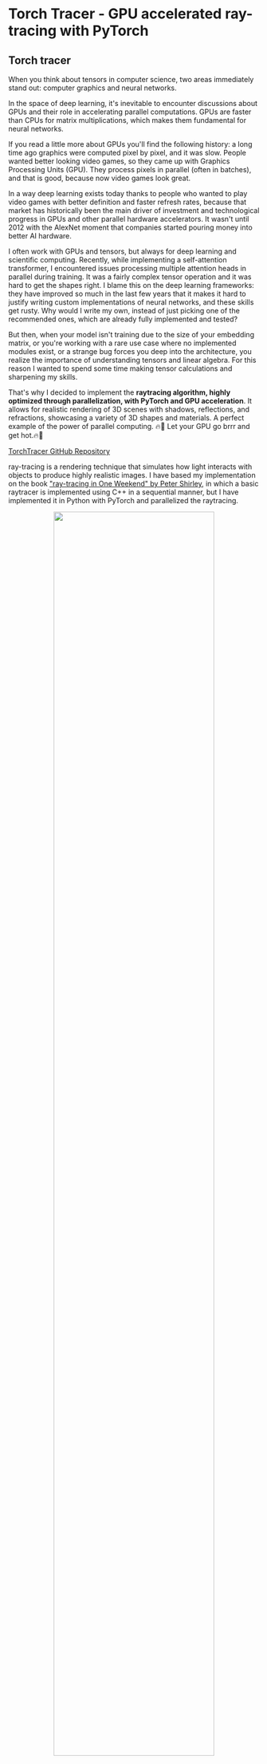# Torch Tracer - GPU accelerated ray-tracing with PyTorch

## Torch tracer

When you think about tensors in computer science, two areas immediately stand out: computer graphics and neural networks.

In the space of deep learning, it's inevitable to encounter discussions about GPUs and their role in accelerating parallel computations. GPUs are faster than CPUs for matrix multiplications, which makes them fundamental for neural networks.

If you read a little more about GPUs you'll find the following history: a long time ago graphics were computed pixel by pixel, and it was slow. People wanted better looking video games, so they came up with Graphics Processing Units (GPU). They process pixels in parallel (often in batches), and that is good, because now video games look great.

In a way deep learning exists today thanks to people who wanted to play video games with better definition and faster refresh rates, because that market has historically been the main driver of investment and technological progress in GPUs and other parallel hardware accelerators. It wasn't until 2012 with the AlexNet moment that companies started pouring money into better AI hardware.

I often work with GPUs and tensors, but always for deep learning and scientific computing. Recently, while implementing a self-attention transformer, I encountered issues processing multiple attention heads in parallel during training. It was a fairly complex tensor operation and it was hard to get the shapes right. I blame this on the deep learning frameworks: they have improved so much in the last few years that it makes it hard to justify writing custom implementations of neural networks, and these skills get rusty. Why would I write my own, instead of just picking one of the recommended ones, which are already fully implemented and tested?

But then, when your model isn't training due to the size of your embedding matrix, or you're working with a rare use case where no implemented modules exist, or a strange bug forces you deep into the architecture, you realize the importance of understanding tensors and linear algebra. For this reason I wanted to spend some time making tensor calculations and sharpening my skills.

That's why I decided to implement the **raytracing algorithm, highly optimized through parallelization, with PyTorch and GPU acceleration**. It allows for realistic rendering of 3D scenes with shadows, reflections, and refractions, showcasing a variety of 3D shapes and materials. A perfect example of the power of parallel computing. 🔥💨 Let your GPU go brrr and get hot.🔥💨

[TorchTracer GitHub Repository](https://github.com/miguelvc6/torch-tracer)

ray-tracing is a rendering technique that simulates how light interacts with objects to produce highly realistic images. I have based my implementation on the book [&#34;ray-tracing in One Weekend&#34; by Peter Shirley](https://raytracing.github.io/books/RayTracingInOneWeekend.html), in which a basic raytracer is implemented using C++ in a sequential manner, but I have implemented it in Python with PyTorch and parallelized the raytracing.

<p align="center">
  <img src="https://github.com/miguelvc6/torch-tracer/blob/main/random_spheres.png?raw=true" width="80%" />
</p>

<p style="text-align:center; font-style: italic;">Rendering Results with TorchTracer: Random Spheres.</p>

This is the same image as in the book (modulo random sphere placement) rendered using the Torch Tracer. The scene includes various 3D shapes, materials, and lighting effects to demonstrate the capabilities of the raytracer.

## Ray-Tracing Algorithm

The essence of ray-tracing is to render an image pixel by pixel by simulating the behavior of light rays. By defining an origin point and a grid of pixels in space, rays of light are cast from the origin towards each pixel, resembling the way a camera captures a scene.

<p align="center">
  <img src="https://upload.wikimedia.org/wikipedia/commons/thumb/8/83/Ray_trace_diagram.svg/1280px-Ray_trace_diagram.svg.png" width="80%" />
</p>
<p style="text-align:center; font-style: italic;">The Ray-Tracing Algorithm builds an image by extending rays into a scene and bouncing them off surfaces and towards sources of light to approximate the color value of pixels.
<br/>
<small>Image source: <a href="https://commons.wikimedia.org/wiki/File:Ray_trace_diagram.svg">Wikimedia Commons</a></small>
</p>

Then, the collisions of the rays with the world objects are computed. Once the intersected objects have been identified, the amount of incoming light is calculated at the points of intersection and, depending on the objects' material properties, the rays bounce (solid and reflective objects) or go through them (transparent or translucent objects).

This process is repeated for a maximum number of bounces, accumulating the light contributions from each surface interaction until the final color of each pixel is determined.

For the collision with surfaces, the following simplified code shows the parallel computation:

```python
@jaxtyped(typechecker=typechecker)
class Sphere(Hittable):
    def __init__(self, center: Float[t.Tensor, "3"], radius: float, material: Material):
        self.center = center
        self.radius = radius
        self.material = material

    def hit(
        self,
        pixel_rays: Float[t.Tensor, "N 3 2"],
        t_min: float,
        t_max: float,
    ) -> HitRecord:
        """Calculate ray-sphere intersections.

        Uses quadratic formula to solve: |P(t) - C|^2 = r^2
        where P(t) = A + tb is the ray equation
        """
        ray_origin = pixel_rays[:, :, 0]
        ray_direction = pixel_rays[:, :, 1]

        oc = ray_origin - self.center
        a = (ray_direction * ray_direction).sum(dim=-1)
        half_b = (oc * ray_direction).sum(dim=-1)
        c = (oc * oc).sum(dim=-1) - self.radius * self.radius
        discriminant = half_b * half_b - a * c

        record = HitRecord.empty(discriminant.shape)
        hit_mask = discriminant >= 0

        if not hit_mask.any():
            return record

        sqrtd = t.sqrt(discriminant[hit_mask])
        root = (-half_b[hit_mask] - sqrtd) / a[hit_mask]

        # Try second root if first is invalid
        second_root_mask = root <= t_min
        root[second_root_mask] = (
            (-half_b[hit_mask][second_root_mask] + sqrtd[second_root_mask]) /
            a[hit_mask][second_root_mask]
        )

        valid_hit = (root >= t_min) & (root <= t_max)
        hit_mask[hit_mask] &= valid_hit

        if not hit_mask.any():
            return record

        # Calculate hit points and surface normals
        record.hit = hit_mask
        record.t[hit_mask] = root[valid_hit]
        record.point[hit_mask] = (
            ray_origin[hit_mask] +
            root[valid_hit].unsqueeze(-1) *
            ray_direction[hit_mask]
        )
        outward_normal = (record.point[hit_mask] - self.center) / self.radius
        record.set_face_normal(ray_direction[hit_mask], outward_normal)

        # Set material properties
        self.material.apply_properties(record, hit_mask)

        return record
```

<p style="text-align:center; font-style: italic;">Light rays hitting on a Sphere class</p>
<br/>

This process simulates how light and colors work in a real, physical scenario, with a main difference being that rays are cast from the camera (often called the origin) towards the scene, rather than from light sources, primarily for computational efficiency, since computing the rays from the light-sources would imply computing many rays that would never reach the camera.

In the actual implementation many rays are shot through each pixel, with a pixel being a small rectangle in space, and the resulting colors are averaged. This creates a smoothing effect called antialiasing, which reduces the jagged, 'stair-step' appearance on object edges, and enhances visual quality.

This algorithm allows for significant optimizations through parallelization, and here is where tensor calculus comes in hand with PyTorch. The only necessarily sequential process is the rebound of the rays in the surfaces, and every step can be paralellized.

Let's consider a $H \times W$ viewport, with $S$ rays per pixel and $max\\_depth$ total bounces. Then, the algorithm needs to compute at most $H \cdot W \cdot S \cdot max\\_depth$ operations of hit check, ray bounce and color calculation. In practice there are less operations since the rays that do not collide with a surface go way and are ignored thereafter.

This is a lot of calculations if we want a high definition image, but all the rays can be processed in parallel for each bounce, which can speed things up by a lot. If tha GPU has enough memory to fit all the data,the entire process can be computed in $max\\_depth$ steps. If the data does not fit fully in memory, it can still be accelerated by processing in batches.

In the following code block, which is a simplification from the repository, the ray-tracing process is shown:

1. Traces rays through the scene in parallel
2. Handles ray-object intersections
3. Computes material interactions and scattered rays
4. Accumulates color contributions from multiple bounces
5. Processes background colors for rays that miss all objects

The code leverages PyTorch tensors to perform these calculations efficiently in parallel on the GPU.

```python
@jaxtyped(typechecker=typechecker)
def ray_color(
    self,
    pixel_rays: Float[t.Tensor, "N 3 2"],
    world: Hittable,
) -> Float[t.Tensor, "N 3"]:
    """Trace rays through the scene and compute colors.

    Args:
        pixel_rays: Tensor of ray origins and directions
        world: Collection of hittable objects in the scene
    """
    N = pixel_rays.shape[0]
    colors = t.zeros((N, 3), device=device)
    attenuation = t.ones((N, 3), device=device)
    rays = pixel_rays
    active_mask = t.ones(N, dtype=t.bool, device=device)

    for _ in range(self.max_depth):
        if not active_mask.any():
            break

        # Test ray intersections with scene objects
        hit_record = world.hit(rays, 0.001, float("inf"))

        # Handle rays that hit the background
        no_hit_mask = (~hit_record.hit) & active_mask
        if no_hit_mask.any():
            ray_dirs = F.normalize(rays[no_hit_mask, :, 1], dim=-1)
            t_param = 0.5 * (ray_dirs[:, 1] + 1.0)
            background_colors = (1.0 - t_param).unsqueeze(-1) * t.tensor(
                [1.0, 1.0, 1.0], device=device
            )
            background_colors += t_param.unsqueeze(-1) * t.tensor(
                [0.5, 0.7, 1.0], device=device
            )
            colors[no_hit_mask] += attenuation[no_hit_mask] * background_colors
            active_mask[no_hit_mask] = False

        # Process material interactions for rays that hit objects
        hit_mask = hit_record.hit & active_mask
        if hit_mask.any():
            hit_indices = hit_mask.nonzero(as_tuple=False).squeeze(-1)
            material_types_hit = hit_record.material_type[hit_indices]

            # Handle each material type separately
            for material_type in [
                MaterialType.Lambertian,
                MaterialType.Metal,
                MaterialType.Dielectric,
            ]:
                material_mask = material_types_hit == material_type
                if material_mask.any():
                    indices = hit_indices[material_mask]
                    # Calculate scattered rays and attenuation based on material properties
                    scatter_mask, mat_attenuation, scattered_rays = (
                        self._scatter_ray(
                            material_type, rays[indices], hit_record, indices
                        )
                    )
                    attenuation[indices] *= mat_attenuation
                    rays[indices] = scattered_rays
                    # Mark absorbed rays as inactive
                    terminated = ~scatter_mask
                    if terminated.any():
                        term_indices = indices[terminated]
                        active_mask[term_indices] = False

    return colors
```

<p style="text-align:center; font-style: italic;">Hit & bounce algorithm, simplified from the TorchTracer repository</p>
<br/>

## Comparison with the Book and Experiments

The **book** implements the raytracer in C++. For every pixel in the view plane, the book computes `samples_per_pixel` rays through the pixel and then traces the ray through the scene to compute the color of the pixel, for at most `max_depth` bounces. This is done sequentially for each pixel, sample and bounce.

The **Torch Tracer** uses parallelization with PyTorch to compute the rays in parallel for every pixel and sample in the view plane. This allows for a significant speedup in rendering time.

This means that for an image with 1920x1080 pixels and 120 samples per pixel, the book computes 1920x1080x120=248,832,000 rays to render the image. Every ray may bounce multiple times, for a maximum of `max_depth` bounces. This means that the book computes at most 248,832,000 x 50 = **12,441,600,000 rays** to render the image.

The **Torch Tracer** computes the same number of rays, but does it in parallel for every pixel and sample. This means that, if enough GPU memory is available, the Torch Tracer can render the image in just `max_depth`, so **50 passes in this case**, in parallel.

In practice, I evaluated the performance by generating the same scene as in the book's repository. The Torch Tracer takes approximately 170 seconds on my GPU (a laptop NVIDIA GeForce RTX 4050 with 8GB of memory), compared to ~645 seconds for the book's C++ sequential implementation. That's a speedup of ~3.79x. The main limiting factor for the Torch Tracer is the GPU memory, for which I have implemented a sequential batching system, but potentially every ray-tracing bounce could be done in parallel.

This demonstrates how leveraging GPU parallelization can dramatically improve performance, making it feasible to render complex scenes much faster compared to a simpler sequential method.

## Features

With the core concepts of ray tracing in mind, let's explore some of the advanced features that Torch Tracer brings to the table.

-   🚀 GPU Acceleration with PyTorch

    -   Batched ray processing for efficient GPU utilization
    -   Parallel computation of ray intersections and color calculations
    -   Configurable batch size to manage memory usage

-   🎨 Advanced Ray-Tracing Capabilities

    -   Multiple ray bounces with configurable maximum depth
    -   Anti-aliasing through multiple samples per pixel
    -   Depth of field and defocus blur effects
    -   Realistic shadows and reflections

-   ✨ Material System

    -   Lambertian (diffuse) surfaces with matte finish
    -   Metal surfaces with configurable reflectivity and fuzz
    -   Dielectric (glass) materials with refraction
    -   Support for multiple materials in a single scene

-   📷 Camera System

    -   Configurable field of view and aspect ratio
    -   Adjustable camera position and orientation
    -   Focus distance and defocus angle controls
    -   Support for different image resolutions

-   🛡️ Type Safety

    -   Static type checking with jaxtyping
    -   Runtime type validation with typeguard
    -   Array shape and dtype validation

## Materials

<p align="center">
  <img src="https://github.com/miguelvc6/torch-tracer/blob/main/image_material_showcase.png?raw=true" width="80%" />
</p>
<p style="text-align:center; font-style: italic;">A showcase of the three material implementations. </p>
<br/>

### Lambertian: Diffuse material with matte finish

Lambertian materials simulate diffuse surfaces that scatter light in random directions. When a ray hits a Lambertian surface, it bounces in a random direction within the hemisphere centered around the surface normal. This creates the characteristic matte appearance we see in objects like chalk or unfinished wood, where light seems to spread evenly in all directions.

### Metal: Reflective material with configurable fuzz for glossiness

Metal surfaces are all about reflection. When a ray hits a metallic surface, it bounces following the law of reflection: the angle of incidence equals the angle of reflection. To create more realistic metals that aren't perfectly mirror-like, I add a "fuzz" parameter that randomly perturbs the reflected ray. Higher fuzz values create a more brushed or tarnished metal look.

### Dielectric: Glass-like material with refraction (configurable index)

Dielectric materials like glass or water handle both reflection and refraction. When a ray hits a dielectric surface, it splits into a reflected and a refracted component based on Snell's law and the material's refractive index. The ratio between reflection and refraction varies with the angle of incidence, creating effects like total internal reflection when light tries to exit the material at shallow angles.

## Following Steps

I really like to implement this type of projects that involves cool renderings and simulations. I feel like I have improved quite a bit my tensor manipulation skills, and I have managed to succesfully work on computer graphics.

There are many additional things I could implement, and the authors of Ray-tracing in One Weekend have written two more books. I plan to increase the scope of my Torch Tracer, but in a more *AI engineer* way. I have recently been working with LLM agents, so my idea is to write one that is able to implement the second book of the series in PyTorch taking my current Torch Tracer as starting point. I expect to upload a couple of blog posts about agents, and I will try to make this work.